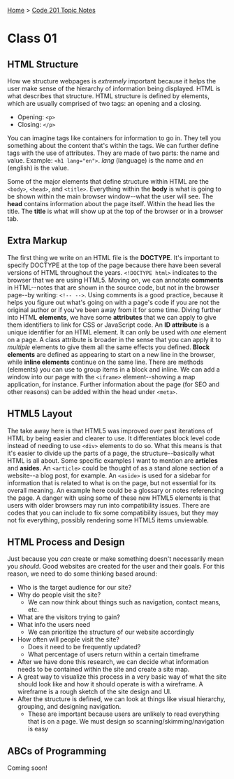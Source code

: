 [Home](README.md) > [Code 201 Topic Notes](201topicNotes.md)

# Class 01

## HTML Structure

How we structure webpages is *extremely* important because it helps the user make sense of the hierarchy of information being displayed.
HTML is what describes that structure. HTML structure is defined by elements, which are usually comprised of two tags: an opening and a closing.

- Opening: `<p>`
- Closing: `</p>`

You can imagine tags like containers for information to go in.
They tell you something about the content that's within the tags.
We can further define tags with the use of attributes.
They are made of two parts: the name and value.
Example: `<h1 lang="en">`. *lang* (language) is the name and *en* (english) is the value.

Some of the major elements that define structure within HTML are the `<body>`, `<head>`, and `<title>`.
Everything within the **body** is what is going to be shown within the main browser window--what the user will see.
The **head** contains information about the page itself.
Within the head lies the title.
The **title** is what will show up at the top of the browser or in a browser tab.

## Extra Markup

The first thing we write on an HTML file is the **DOCTYPE**.
It's important to specify DOCTYPE at the top of the page because there have been several versions of HTML throughout the years.
`<!DOCTYPE html>` indicates to the browser that we are using HTML5.
Moving on, we can annotate **comments** in HTML--notes that are shown in the source code, but not in the browser page--by writing: `<!-- -->`.
Using comments is a good practice, because it helps you figure out what's going on with a page's code if you are not the original author or if you've been away from it for some time.
Diving further into HTML **elements**, we have some **attributes** that we can apply to give them identifiers to link for CSS or JavaScript code.
An **ID attribute** is a unique identifier for an HTML element.
It can only be used with *one* element on a page.
A class attribute is broader in the sense that you can apply it to *multiple* elements to give them all the same effects you defined.
**Block elements** are defined as appearing to start on a new line in the browser, while **inline elements** continue on the same line.
There are methods (elements) you can use to group items in a block and inline.
We can add a window into our page with the `<iframe>` element--showing a map application, for instance.
Further information about the page (for SEO and other reasons) can be added within the head under `<meta>`.

## HTML5 Layout

The take away here is that HTML5 was improved over past iterations of HTML by being easier and clearer to use.
It differentiates block level code instead of needing to use `<div>` elements to do so.
What this means is that it's easier to divide up the parts of a page, the structure--basically what HTML is all about.
Some specific examples I want to mention are **articles** and **asides**.
An `<article>` could be thought of as a stand alone section of a website--a blog post, for example.
An `<aside>` is used for a sidebar for information that is related to what is on the page, but not essential for its overall meaning.
An example here could be a glossary or notes referencing the page.
A danger with using some of these new HTML5 elements is that users with older browsers may run into compatibility issues.
There are codes that you can include to fix some compatibility issues, but they may not fix everything, possibly rendering some HTML5 items unviewable.

## HTML Process and Design

Just because you *can* create or make something doesn't necessarily mean you *should*.
Good websites are created for the user and their goals.
For this reason, we need to do some thinking based around:

- Who is the target audience for our site?
- Why do people visit the site?
    - We can now think about things such as navigation, contact means, etc.
- What are the visitors trying to gain?
- What info the users need
    - We can prioritize the structure of our website accordingly
- How often will people visit the site?
    - Does it need to be frequently updated?
    - What percentage of users return within a certain timeframe
- After we have done this research, we can decide what information needs to be contained within the site and create a site map.
- A great way to visualize this process in a very basic way of what the site should look like and how it should operate is with a wireframe. A wireframe is a rough sketch of the site design and UI.
- After the structure is defined, we can look at things like visual hierarchy, grouping, and designing navigation.
    - These are important  because users are unlikely to read everything that is on a page. We must design so scanning/skimming/navigation is easy

## ABCs of Programming

Coming soon!